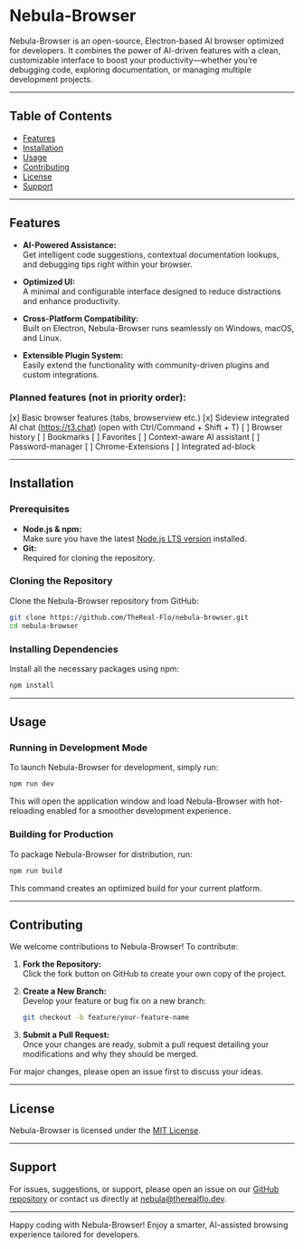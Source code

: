 # Nebula-Browser

Nebula-Browser is an open-source, Electron-based AI browser optimized for developers. It combines the power of AI-driven features with a clean, customizable interface to boost your productivity—whether you’re debugging code, exploring documentation, or managing multiple development projects.

---

## Table of Contents

- [Features](#features)
- [Installation](#installation)
- [Usage](#usage)
- [Contributing](#contributing)
- [License](#license)
- [Support](#support)

---

## Features

- **AI-Powered Assistance:**  
  Get intelligent code suggestions, contextual documentation lookups, and debugging tips right within your browser.

- **Optimized UI:**  
  A minimal and configurable interface designed to reduce distractions and enhance productivity.

- **Cross-Platform Compatibility:**  
  Built on Electron, Nebula-Browser runs seamlessly on Windows, macOS, and Linux.

- **Extensible Plugin System:**  
  Easily extend the functionality with community-driven plugins and custom integrations.

### Planned features (not in priority order):

[x] Basic browser features (tabs, browserview etc.)
[x] Sideview integrated AI chat (https://t3.chat) (open with Ctrl/Command + Shift + T)
[ ] Browser history
[ ] Bookmarks
[ ] Favorites
[ ] Context-aware AI assistant
[ ] Password-manager
[ ] Chrome-Extensions
[ ] Integrated ad-block

---

## Installation

### Prerequisites

- **Node.js & npm:**  
  Make sure you have the latest [Node.js LTS version](https://nodejs.org/) installed.
- **Git:**  
  Required for cloning the repository.

### Cloning the Repository

Clone the Nebula-Browser repository from GitHub:

```bash
git clone https://github.com/TheReal-Flo/nebula-browser.git
cd nebula-browser
```

### Installing Dependencies

Install all the necessary packages using npm:

```bash
npm install
```

---

## Usage

### Running in Development Mode

To launch Nebula-Browser for development, simply run:

```bash
npm run dev
```

This will open the application window and load Nebula-Browser with hot-reloading enabled for a smoother development experience.

### Building for Production

To package Nebula-Browser for distribution, run:

```bash
npm run build
```

This command creates an optimized build for your current platform.

---

## Contributing

We welcome contributions to Nebula-Browser! To contribute:

1. **Fork the Repository:**  
   Click the fork button on GitHub to create your own copy of the project.

2. **Create a New Branch:**  
   Develop your feature or bug fix on a new branch:

   ```bash
   git checkout -b feature/your-feature-name
   ```

3. **Submit a Pull Request:**  
   Once your changes are ready, submit a pull request detailing your modifications and why they should be merged.

For major changes, please open an issue first to discuss your ideas.

---

## License

Nebula-Browser is licensed under the [MIT License](LICENSE).

---

## Support

For issues, suggestions, or support, please open an issue on our [GitHub repository](https://github.com/TheReal-Flo/nebula-browser/issues) or contact us directly at [nebula@therealflo.dev](mailto:nebula@therealflo.dev).

---

Happy coding with Nebula-Browser! Enjoy a smarter, AI-assisted browsing experience tailored for developers.
